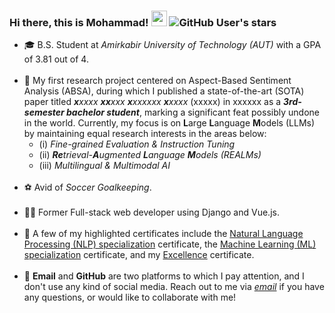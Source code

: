 ### Hi there, this is Mohammad! <img src="https://media.giphy.com/media/hvRJCLFzcasrR4ia7z/giphy.gif" width="25px"> ![GitHub User's stars](https://img.shields.io/github/stars/mghiasvandm?style=plastic)

<ul>
<li> 🎓 B.S. Student at <i>Amirkabir University of Technology (AUT)</i> with a GPA of 3.81 out of 4.<br><br>
<li> 🔭 My first research project centered on Aspect-Based Sentiment Analysis (ABSA), during which I published a state-of-the-art (SOTA) paper titled <i><b>x</b>xxxx <b>xx</b>xxx <b>x</b>xxxxxx <b>x</b>xxxx</i> (xxxxx) in xxxxxx as a <b><i>3rd-semester bachelor student</i></b>, marking a significant feat possibly undone in the world. Currently, my focus is on <b>L</b>arge <b>L</b>anguage <b>M</b>odels (LLMs) by maintaining equal research interests in the areas below:<br>
<ul>
<li> (i) <i>Fine-grained Evaluation & Instruction Tuning</i><br>
<li> (ii) <i><b>Re</b>trieval-<b>A</b>ugmented <b>L</b>anguage <b>M</b>odels (REALMs)</i>
<li> (iii) <i>Multilingual & Multimodal AI</i><br>
<!-- <li> (iv) <i>Exploration of Alignment & Synthetic Data Role</i> -->
</ul>
<br>
<li> ⚽ Avid of <i>Soccer Goalkeeping</i>.<br><br>
<li> 👨‍💻 Former Full-stack web developer using Django and Vue.js.<br><br>
<li> 📃 A few of my highlighted certificates include the <a href="https://www.dropbox.com/scl/fi/yuuupamrnmz4402yq3s1p/NLP-specialization.pdf?rlkey=5f3q7hd9xnlqw136n3my9x9yc&dl=0">Natural Language Processing (NLP) specialization</a> certificate, the <a href="https://www.dropbox.com/scl/fi/2itut9td9kavpqzu1q8k1/ML-specialization.pdf?rlkey=k7db5t5vfi74dl1txxuxe3sy1&dl=0">Machine Learning (ML) specialization</a> certificate, and my <a href="https://www.dropbox.com/scl/fi/0kcyhp6r5mg2o6f5avk0k/excellence-certificate.pdf?rlkey=754dz9ysuxduj7bxe8r22u9e0&dl=0">Excellence</a> certificate.<br><br>
<li> 💬 <b>Email</b> and <b>GitHub</b> are two platforms to which I pay attention, and I don't use any kind of social media. Reach out to me via <a href="mailto:mghiasvandm1@gmail.com"><i> email</i></a> if you have any questions, or would like to collaborate with me!
</ul>
